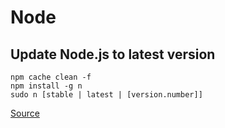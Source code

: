 # Node

## Update Node.js to latest version

```shell
npm cache clean -f
npm install -g n
sudo n [stable | latest | [version.number]]
```
[Source](https://phoenixnap.com/kb/update-node-js-version)
